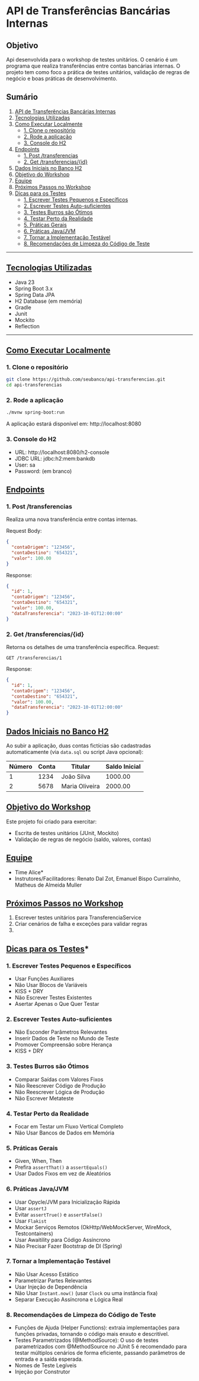 # API de Transferências Bancárias Internas

## Objetivo

Api desenvolvida para o workshop de testes unitários. O cenário é um programa que realiza transferências entre contas bancárias internas. 
O projeto tem como foco a prática de testes unitários, validação de regras de negócio e boas práticas de desenvolvimento.

## Sumário

1. [API de Transferências Bancárias Internas](#api-de-transferências-bancárias-internas)
2. [Tecnologias Utilizadas](#tecnologias-utilizadas)
3. [Como Executar Localmente](#como-executar-localmente)
    - [1. Clone o repositório](#1-clone-o-repositório)
    - [2. Rode a aplicação](#2-rode-a-aplicação)
    - [3. Console do H2](#3-console-do-h2)
4. [Endpoints](#endpoints)
    - [1. Post /transferencias](#1-post-transferencias)
    - [2. Get /transferencias/{id}](#2-get-transferenciasid)
5. [Dados Iniciais no Banco H2](#dados-iniciais-no-banco-h2)
6. [Objetivo do Workshop](#objetivo-do-workshop)
7. [Equipe](#equipe)
7. [Próximos Passos no Workshop](#próximos-passos-no-workshop)
8. [Dicas para os Testes](#dicas-para-os-testes)
    - [1. Escrever Testes Pequenos e Específicos](#1-escrever-testes-pequenos-e-específicos)
    - [2. Escrever Testes Auto-suficientes](#2-escrever-testes-auto-suficientes)
    - [3. Testes Burros são Ótimos](#3-testes-burros-são-ótimos)
    - [4. Testar Perto da Realidade](#4-testar-perto-da-realidade)
    - [5. Práticas Gerais](#5-práticas-gerais)
    - [6. Práticas Java/JVM](#6-práticas-javajvm)
    - [7. Tornar a Implementação Testável](#7-tornar-a-implementação-testável)
    - [8. Recomendações de Limpeza do Código de Teste](#8-recomendações-de-limpeza-do-código-de-teste)


---

## [Tecnologias Utilizadas](#sumário)
- Java 23
- Spring Boot 3.x
- Spring Data JPA
- H2 Database (em memória)
- Gradle
- Junit
- Mockito
- Reflection

---

## [Como Executar Localmente](#sumário)

### 1. Clone o repositório

```bash
git clone https://github.com/seubanco/api-transferencias.git
cd api-transferencias
```

### 2. Rode a aplicação

```bash
./mvnw spring-boot:run
```

A aplicação estará disponível em: http://localhost:8080

### 3. Console do H2

* URL: http://localhost:8080/h2-console
* JDBC URL: jdbc:h2:mem:bankdb
* User: sa
* Password: (em branco)

## [Endpoints](#sumário)

### 1. Post /transferencias

Realiza uma nova transferência entre contas internas.

Request Body:
```json
{
  "contaOrigem": "123456",
  "contaDestino": "654321",
  "valor": 100.00
}
```

Response:
```json
{
  "id": 1,
  "contaOrigem": "123456",
  "contaDestino": "654321",
  "valor": 100.00,
  "dataTransferencia": "2023-10-01T12:00:00"
}
```

### 2. Get /transferencias/{id}

Retorna os detalhes de uma transferência específica.
Request:
```http
GET /transferencias/1
```
Response:
```json
{
  "id": 1,
  "contaOrigem": "123456",
  "contaDestino": "654321",
  "valor": 100.00,
  "dataTransferencia": "2023-10-01T12:00:00"
}
```

## [Dados Iniciais no Banco H2](#sumário)

Ao subir a aplicação, duas contas fictícias são cadastradas automaticamente (via `data.sql` ou script Java opcional):

| Número | Conta | Titular        | Saldo Inicial |
|--------|-------|----------------|---------------|
| 1      | 1234  | João Silva     | 1000.00       |
| 2      | 5678  | Maria Oliveira | 2000.00       |

## [Objetivo do Workshop](#sumário)

Este projeto foi criado para exercitar:

* Escrita de testes unitários (JUnit, Mockito)
* Validação de regras de negócio (saldo, valores, contas)

## [Equipe](#sumário)

* Time Alice* 
* Instrutores/Facilitadores: Renato Dal Zot, Emanuel Bispo Curralinho, Matheus de Almeida Muller

## [Próximos Passos no Workshop](#sumário)

1. Escrever testes unitários para TransferenciaService
2. Criar cenários de falha e exceções para validar regras
3. 

## [Dicas para os Testes](#sumário)*

### 1. **Escrever Testes Pequenos e Específicos**
   - Usar Funções Auxiliares
   - Não Usar Blocos de Variáveis
   - KISS + DRY
   - Não Escrever Testes Existentes
   - Asertar Apenas o Que Quer Testar


### 2. **Escrever Testes Auto-suficientes**
   - Não Esconder Parâmetros Relevantes
   - Inserir Dados de Teste no Mundo de Teste
   - Promover Compreensão sobre Herança
   - KISS + DRY


### 3. **Testes Burros são Ótimos**
   - Comparar Saídas com Valores Fixos
   - Não Reescrever Código de Produção
   - Não Reescrever Lógica de Produção
   - Não Escrever Metateste


### 4. **Testar Perto da Realidade**
   - Focar em Testar um Fluxo Vertical Completo
   - Não Usar Bancos de Dados em Memória


### 5. **Práticas Gerais**
   - Given, When, Then
   - Prefira `assertThat()` a `assertEquals()`
   - Usar Dados Fixos em vez de Aleatórios


### 6. **Práticas Java/JVM**
   - Usar Opycle/JVM para Inicialização Rápida
   - Usar `assertJ`
   - Evitar `assertTrue()` e `assertFalse()`
   - Usar `Flakist`
   - Mockar Serviços Remotos (OkHttp/WebMockServer, WireMock, Testcontainers)
   - Usar Awaitility para Código Assíncrono
   - Não Precisar Fazer Bootstrap de DI (Spring)


### 7. **Tornar a Implementação Testável**
   - Não Usar Acesso Estático
   - Parametrizar Partes Relevantes
   - Usar Injeção de Dependência
   - Não Usar `Instant.now()` (usar `Clock` ou uma instância fixa)
   - Separar Execução Assíncrona e Lógica Real


### 8. **Recomendações de Limpeza do Código de Teste**
   - Funções de Ajuda (Helper Functions): extraia implementações para funções privadas, tornando o código mais enxuto e descritível. 
   - Testes Parametrizados (@MethodSource): O uso de testes parametrizados com @MethodSource no JUnit 5 é recomendado para testar múltiplos cenários de forma eficiente, passando parâmetros de entrada e a saída esperada.
   - Nomes de Teste Legíveis
   - Injeção por Construtor


